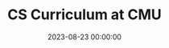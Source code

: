 ---
layout: post
title: CS Curriculum at CMU
date: 2023-08-23 00:00:00
description: The grind begins.
tags: life
categories: posts
related_posts: true
featured: true
---
